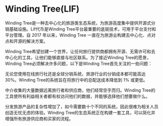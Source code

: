 # 

# Winding Tree(LIF)

Winding Tree是一种去中心化的旅游类生态系统，为旅游高度集中提供开源式分销基础设施。Líf代币是Winding Tree平台最重要的底层技术，可用于平台支付和平台管理。自 2017 年以来，Winding Tree 一直在为旅游业构建去中心化、点对点和开源的解决方案。

Winding Tree希望创建一个世界，让任何旅行提供商都拥有开源、无需许可和去中心化的工具，让他们能够直接与社区联系。为了接近Winding Tree的愿景，Winding Tree必须解决许多问题，以下是Winding Tree首先关注的一些问题：

无论您使用在线旅行社还是全球分销系统，旅游行业的分销成本都可能高达 30%。Winding Tree的系统旨在将旅行中的总配送成本降低到 1% 或更低。

中介收集的大量数据远离旅行者和供应商，他们经常空手而归。Winding Tree的工具使所有利益相关者都有权访问他们的数据，并能够选择他们想要做什么。

分发旅游产品的复杂性增加了，如今需要数十个不同的系统，因此很难为相关人员创造无忧无虑的体验。Winding Tree的生态系统正在构建一套工具，可以简化并增强所有旅游供应商和买家的流程。


